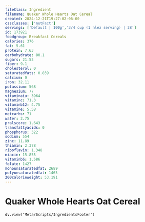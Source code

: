 ```yaml
---
fileClass: Ingredient
filename: Quaker Whole Hearts Oat Cereal
created: 2024-12-21T19:27:02-06:00
cssclasses: ['nutFact']
servings: ['Default | 100g','3/4 cup (1 nlea serving) | 28']
id: 173921
foodgroup: Breakfast Cereals
calories: 376
fat: 5.61
protein: 7.63
carbohydrate: 80.1
sugars: 21.53
fiber: 9.1
cholesterol: 0
saturatedfats: 0.839
calcium: 0
iron: 32.11
potassium: 568
magnesium: 77
vitaminaiu: 3964
vitaminc: 71.3
vitaminb12: 4.75
vitamine: 5.58
netcarbs: 71
water: 2.75
pralscore: 1.643
transfattyacids: 0
phosphorus: 322
sodium: 554
zinc: 11.89
thiamin: 2.378
riboflavin: 1.348
niacin: 15.855
vitaminb6: 1.586
folate: 1427
monounsaturatedfat: 2689
polyunsaturatedfat: 1465
200calorieweight: 53.191
---
```


# Quaker Whole Hearts Oat Cereal

```dataviewjs
dv.view("Meta/Scripts/IngredientsFooter")
```